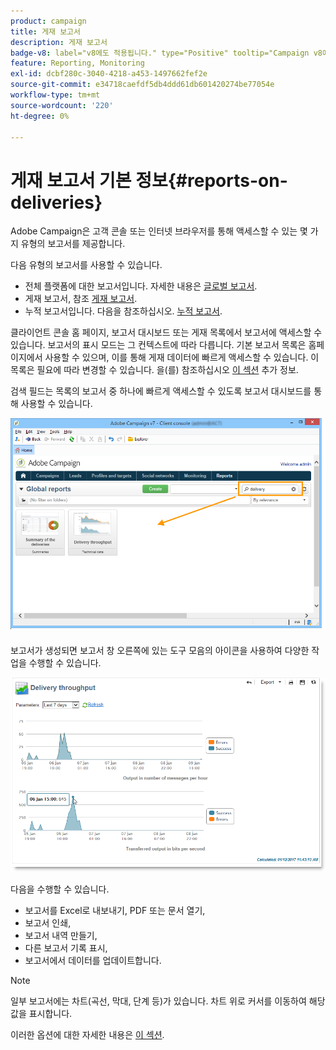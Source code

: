 ```yaml
---
product: campaign
title: 게재 보고서
description: 게재 보고서
badge-v8: label="v8에도 적용됩니다." type="Positive" tooltip="Campaign v8에도 적용됩니다."
feature: Reporting, Monitoring
exl-id: dcbf280c-3040-4218-a453-1497662fef2e
source-git-commit: e34718caefdf5db4ddd61db601420274be77054e
workflow-type: tm+mt
source-wordcount: '220'
ht-degree: 0%

---
```


# 게재 보고서 기본 정보{#reports-on-deliveries}



Adobe Campaign은 고객 콘솔 또는 인터넷 브라우저를 통해 액세스할 수 있는 몇 가지 유형의 보고서를 제공합니다.

다음 유형의 보고서를 사용할 수 있습니다.

* 전체 플랫폼에 대한 보고서입니다. 자세한 내용은 [글로벌 보고서](../../reporting/using/global-reports.md).
* 게재 보고서, 참조 [게재 보고서](../../reporting/using/delivery-reports.md).
* 누적 보고서입니다. 다음을 참조하십시오. [누적 보고서](../../reporting/using/cumulative-reports.md).

클라이언트 콘솔 홈 페이지, 보고서 대시보드 또는 게재 목록에서 보고서에 액세스할 수 있습니다. 보고서의 표시 모드는 그 컨텍스트에 따라 다릅니다. 기본 보고서 목록은 홈페이지에서 사용할 수 있으며, 이를 통해 게재 데이터에 빠르게 액세스할 수 있습니다. 이 목록은 필요에 따라 변경할 수 있습니다. 을(를) 참조하십시오 [이 섹션](../../reporting/using/about-reports-creation-in-campaign.md) 추가 정보.


검색 필드는 목록의 보고서 중 하나에 빠르게 액세스할 수 있도록 보고서 대시보드를 통해 사용할 수 있습니다.

![](assets/s_ncs_user_report_searchfield.png)

보고서가 생성되면 보고서 창 오른쪽에 있는 도구 모음의 아이콘을 사용하여 다양한 작업을 수행할 수 있습니다.

![](assets/s_ncs_user_report_toolbar.png)

다음을 수행할 수 있습니다.

* 보고서를 Excel로 내보내기, PDF 또는 문서 열기,
* 보고서 인쇄,
* 보고서 내역 만들기,
* 다른 보고서 기록 표시,
* 보고서에서 데이터를 업데이트합니다.

>[!NOTE]
>
>일부 보고서에는 차트(곡선, 막대, 단계 등)가 있습니다. 차트 위로 커서를 이동하여 해당 값을 표시합니다.

이러한 옵션에 대한 자세한 내용은 [이 섹션](../../reporting/using/about-adobe-campaign-reporting-tools.md).
